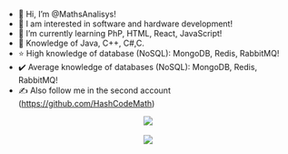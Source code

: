 - 👋 Hi, I’m @MathsAnalisys!
- 👀 I am interested in software and hardware development!
- 🌱 I’m currently learning PhP, HTML, React, JavaScript!
- 💯 Knowledge of Java, C++, C#,C.
- ⭐ High knowledge of database (NoSQL): MongoDB, Redis, RabbitMQ!
- ✔️ Average knowledge of databases (NoSQL): MongoDB, Redis, RabbitMQ!
- ✍️ Also follow me in the second account (https://github.com/HashCodeMath)

<div align="center"><img src="https://github-readme-stats.vercel.app/api?username=MathsAnalisys&show_icons=true&count_private=false&hide_border=true" align="center"/></div>  
<br/> 
<div align="center">
<img src="https://komarev.com/ghpvc/?username=MathsAnalisys&&style=flat-square" align="center" />
</div>  
<br/>  
<div align="center"></div>
<br />
